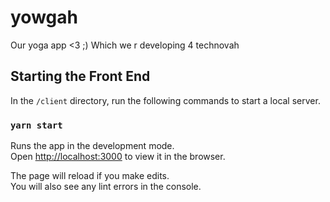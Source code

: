 # yowgah
Our yoga app &lt;3 ;)
Which we r developing 4 technovah 


## Starting the Front End

In the `/client` directory, run the following commands to start a local server.

### `yarn start`

Runs the app in the development mode.\
Open [http://localhost:3000](http://localhost:3000) to view it in the browser.

The page will reload if you make edits.\
You will also see any lint errors in the console.